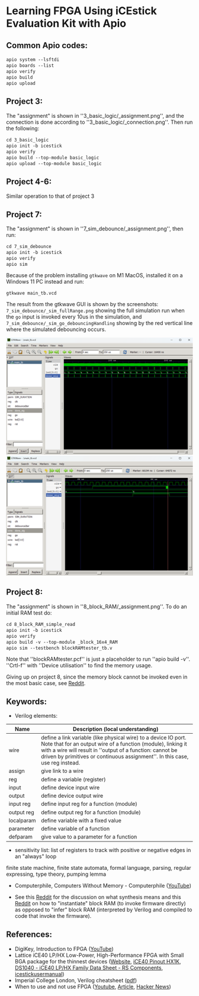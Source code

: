 # Learning FPGA Using iCEstick Evaluation Kit with Apio
## Common Apio codes:

    apio system --lsftdi
    apio boards --list
    apio verify
    apio build
    apio upload

## Project 3:
The "assignment" is shown in ''3_basic_logic/_assignment.png'', and the connection is done according to ''3_basic_logic/_connection.png''. Then run the following:

    cd 3_basic_logic
    apio init -b icestick
    apio verify  
    apio build --top-module basic_logic
    apio upload --top-module basic_logic

## Project 4-6:
Similar operation to that of project 3

## Project 7:
The "assignment" is shown in ''7_sim_debounce/_assignment.png'', then run:

    cd 7_sim_debounce
    apio init -b icestick
    apio verify  
    apio sim

Because of the problem installing `gtkwave` on M1 MacOS, installed it on a Windows 11 PC instead and run:

    gtkwave main_tb.vcd

The result from the gtkwave GUI is shown by the screenshots: `7_sim_debounce/_sim_fullRange.png` showing the full simulation run when the `go` input is invoked every 10us in the simulation, and `7_sim_debounce/_sim_go_debouncingHandling` showing by the red vertical line where the simulated debouncing occurs.

<img src="https://github.com/SphericalCowww/Elec_FPGA_iCEstick_practice/blob/main/7_sim_debounce/_sim_fullRange.png">

<img src="https://github.com/SphericalCowww/Elec_FPGA_iCEstick_practice/blob/main/7_sim_debounce/_sim_go_debouncingHandling.png">

## Project 8:
The "assignment" is shown in ''8_block_RAM/_assignment.png''. To do an initial RAM test do:

    cd 8_block_RAM_simple_read
    apio init -b icestick
    apio verify 
    apio build -v --top-module _block_16x4_RAM
    apio sim --testbench blockRAMtester_tb.v

Note that ''blockRAMtester.pcf'' is just a placeholder to run ''apio build -v''. ''Crtl-f'' with ''Device utilisation'' to find the memory usage.

Giving up on project 8, since the memory block cannot be invoked even in the most basic case, see <a href="https://www.reddit.com/r/FPGA/comments/1evg8ix/problem_invoking_block_ram/">Reddit</a>. 

## Keywords:
- Verilog elements:

| Name | Description (local understanding) |
| - | - |
| wire | define a link variable (like physical wire) to a device IO port. Note that for an output wire of a function (module), linking it with a wire will result in ''output of a function: cannot be driven by primitives or continuous assignment''. In this case, use reg instead. |
| assign | give link  to a wire |
| reg | define a variable (register) |
| input | define device input wire |
| output | define device output wire |
| input reg | define input reg for a function (module) |
| output reg | define output reg for a function (module) |
| localparam | define variable with a fixed value |
| parameter | define variable of a function |
| defparam | give value to a parameter for a function |

- sensitivity list: list of registers to track with positive or negative edges in an "always" loop

finite state machine, finite state automata, formal language, parsing, regular expressing, type theory, pumping lemma
- Computerphile, Computers Without Memory - Computerphile (<a href="https://www.youtube.com/watch?v=vhiiia1_hC4">YouTube</a>)

- See this <a href="https://www.reddit.com/r/FPGA/comments/13umtpy/difference_bw_synthesis_and_implementation/">Reddit</a> for the discussion on what synthesis means and this <a href="https://www.reddit.com/r/yosys/comments/fyxubo/synthesizing_ice40_512x8_block_ram/">Reddit</a> on how to "instantiate" block RAM (to invoke firmware directly) as opposed to "infer" block RAM (interpreted by Verilog and compiled to code that invoke the firmware).

## References:
- DigiKey, Introduction to FPGA (<a href="https://www.youtube.com/watch?v=lLg1AgA2Xoo&list=PLEBQazB0HUyT1WmMONxRZn9NmQ_9CIKhb">YouTube</a>)
- Lattice iCE40 LP/HX Low-Power, High-Performance FPGA with Small BGA package for the thinnest devices (<a href="https://www.latticesemi.com/iCE40">Website</a>, <a href="https://www.latticesemi.com/view_document?document_id=49383">iCE40 Pinout HX1K</a>, <a href="https://docs.rs-online.com/056e/0900766b814f658c.pdf">DS1040 - iCE40 LP/HX Family Data Sheet - RS Components</a>, <a href="https://www.latticesemi.com/~/media/LatticeSemi/Documents/UserManuals/EI/icestickusermanual.pdf">icestickusermanual</a>)
- Imperial College London, Verilog cheatsheet (<a href="http://www.ee.ic.ac.uk/pcheung/teaching/ee2_digital/Verilog%20Quick%20Reference%20Card%20v2_0.pdf">pdf</a>)
- When to use and not use FPGA (<a href="https://www.youtube.com/watch?v=7Elgs5HzIbE">Youtube</a>, <a href="https://www.eejournal.com/article/11-reasons-you-should-not-use-an-fpga-for-a-design-and-four-reasons-you-should/">Article</a>, <a href="https://news.ycombinator.com/item?id=15391163">Hacker News</a>)
